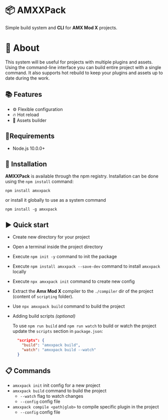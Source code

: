 # 📦 AMXXPack 
Simple build system and **CLI** for **AMX Mod X** projects.

# 📄 About

This system will be useful for projects with multiple plugins and assets. Using the command-line interface you can build entire project with a single command. It also supports hot rebuild to keep your plugins and assets up to date during the work.


## 📚 Features
- ⚙ Flexible configuration
- 🔥 Hot reload
- 🧸 Assets builder

## 🔄Requirements
- Node.js 10.0.0+

## 🔧 Installation
**AMXXPack** is available through the npm registry.
Installation can be done using the `npm install` command:
```
npm install amxxpack
```

or install it globally to use as a system command
```
npm install -g amxxpack
```

## ▶ Quick start
- Create new directory for your project
- Open a terminal inside the project directory
- Execute `npm init -y` command to init the package
- Execute `npm install amxxpack --save-dev` command to install `amxxpack` locally
- Execute `npx amxxpack init` command to create new config
- Extract the **Amx Mod X** compiler to the `./compiler` dir of the project (content of `scripting` folder).
- Use `npx amxxpack build` command to build the project
- Adding build scripts *(optional)*

  To use `npm run build` and `npm run watch` to build or watch the project update the `scripts` section in `package.json`:
  ```json
    "scripts": {
      "build": "amxxpack build",
      "watch": "amxxpack build --watch"
    }
  ```

## 📋 Commands
- `amxxpack init` init config for a new project
- `amxxpack build` command to build the project
  - `--watch` flag to watch changes
  - `--config` config file
- `amxxpack compile <path|glob>` to compile specific plugin in the project
  - `--config` config file

